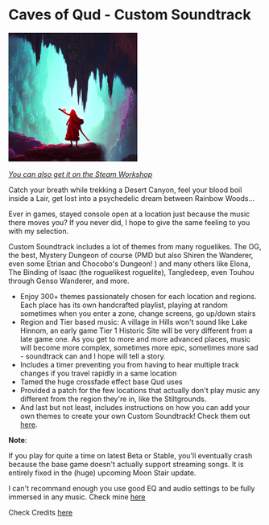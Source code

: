 ﻿# Caves of Qud - Custom Soundtrack
![Caves of Qud's Custom Soundtrack banner](./banner.png)

[*You can also get it on the Steam Workshop*](https://steamcommunity.com/sharedfiles/filedetails/?id=2882820353)

Catch your breath while trekking a Desert Canyon, feel your blood boil inside a Lair, get lost into a psychedelic dream between Rainbow Woods…

Ever in games, stayed console open at a location just because the music there moves you? If you never did, I hope to give the same feeling to you with my selection.

Custom Soundtrack includes a lot of themes from many roguelikes. The OG, the best, Mystery Dungeon of course (PMD but also Shiren the Wanderer, even some Etrian and Chocobo's Dungeon! ) and many others like Elona, The Binding of Isaac (the roguelikest roguelite), Tangledeep, even Touhou through Genso Wanderer, and more.

- Enjoy 300+ themes passionately chosen for each location and regions. Each place has its own handcrafted playlist, playing at random sometimes when you enter a zone, change screens, go up/down stairs
- Region and Tier based music: A village in Hills won't sound like Lake Hinnom, an early game Tier 1 Historic Site will be very different from a late game one. As you get to more and more advanced places, music will become more complex, sometimes more epic, sometimes more sad - soundtrack can and I hope will tell a story.
- Includes a timer preventing you from having to hear multiple track changes if you travel rapidly in a same location
- Tamed the huge crossfade effect base Qud uses
- Provided a patch for the few locations that actually don't play music any different from the region they're in, like the Stiltgrounds.
- And last but not least, includes instructions on how you can add your own themes to create your own Custom Soundtrack! Check them out [here](AddYourOwn.md).

**Note**:

If you play for quite a time on latest Beta or Stable, you'll eventually crash because the base game doesn't actually support streaming songs. It is entirely fixed in the (huge) upcoming Moon Stair update.

I can't recommand enough you use good EQ and audio settings to be fully
immersed in any music. Check mine
[here](AddYourOwn.md#optional-using-audio-enhancement-software)

Check Credits [here](Credits.md)
